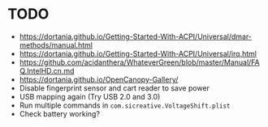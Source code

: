 # TODO

- https://dortania.github.io/Getting-Started-With-ACPI/Universal/dmar-methods/manual.html
- https://dortania.github.io/Getting-Started-With-ACPI/Universal/irq.html
- https://github.com/acidanthera/WhateverGreen/blob/master/Manual/FAQ.IntelHD.cn.md
- https://dortania.github.io/OpenCanopy-Gallery/
- Disable fingerprint sensor and cart reader to save power
- USB mapping again (Try USB 2.0 and 3.0)
- Run multiple commands in `com.sicreative.VoltageShift.plist`
- Check battery working?
